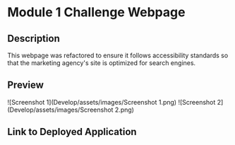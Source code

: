 # Module 1 Challenge Webpage

## Description

This webpage was refactored to ensure it follows accessibility standards so that the marketing agency's site is optimized for search engines.

## Preview
![Screenshot 1](Develop/assets/images/Screenshot 1.png)
![Screenshot 2](Develop/assets/images/Screenshot 2.png)

## Link to Deployed Application
